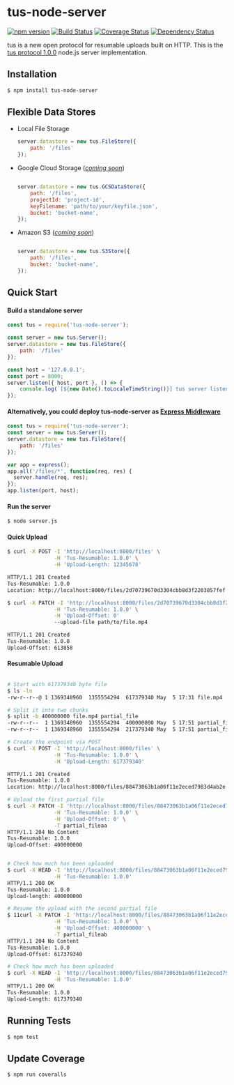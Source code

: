 # tus-node-server
[![npm version](https://badge.fury.io/js/tus-node-server.svg)](https://badge.fury.io/js/tus-node-server)
[![Build Status](https://travis-ci.org/tus/tus-node-server.svg?branch=master)](https://travis-ci.org/tus/tus-node-server)
[![Coverage Status](https://coveralls.io/repos/tus/tus-node-server/badge.svg?branch=master&service=github)](https://coveralls.io/github/tus/tus-node-server?branch=master)
[![Dependency Status](https://david-dm.org/tus/tus-node-server.svg)](https://david-dm.org/tus/tus-node-server#info=dependencies)

tus is a new open protocol for resumable uploads built on HTTP. This is the [tus protocol 1.0.0](http://tus.io/protocols/resumable-upload.html) node.js server implementation. 

## Installation

```bash
$ npm install tus-node-server
```

## Flexible Data Stores

- Local File Storage
    ```javascript
    server.datastore = new tus.FileStore({
        path: '/files'
    });
    ```

- Google Cloud Storage ([_coming soon_](https://github.com/tus/tus-node-server/issues/20))
    ```javascript

    server.datastore = new tus.GCSDataStore({
        path: '/files',
        projectId: 'project-id',
        keyFilename: 'path/to/your/keyfile.json',
        bucket: 'bucket-name',
    });
    ```

- Amazon S3 ([_coming soon_](https://github.com/tus/tus-node-server/issues/12))
    ```javascript

    server.datastore = new tus.S3Store({
        path: '/files',
        bucket: 'bucket-name',
    });
    ```

## Quick Start

#### Build a standalone server
```javascript
const tus = require('tus-node-server');

const server = new tus.Server();
server.datastore = new tus.FileStore({
    path: '/files'
});

const host = '127.0.0.1';
const port = 8000;
server.listen({ host, port }, () => {
    console.log(`[${new Date().toLocaleTimeString()}] tus server listening at http://${host}:${port}`);
});
```

#### Alternatively, you could deploy tus-node-server as [Express Middleware](http://expressjs.com/en/guide/using-middleware.html)

```javascript
const tus = require('tus-node-server');
const server = new tus.Server();
server.datastore = new tus.FileStore({
    path: '/files'
});

var app = express();
app.all('/files/*', function(req, res) {
  server.handle(req, res);
});
app.listen(port, host);
```

#### Run the server
```bash
$ node server.js
```


#### Quick Upload
```bash
$ curl -X POST -I 'http://localhost:8000/files' \
               -H 'Tus-Resumable: 1.0.0' \
               -H 'Upload-Length: 12345678'

HTTP/1.1 201 Created
Tus-Resumable: 1.0.0
Location: http://localhost:8000/files/2d70739670d3304cbb8d3f2203857fef

$ curl -X PATCH -I 'http://localhost:8000/files/2d70739670d3304cbb8d3f2203857fef' \
               -H 'Tus-Resumable: 1.0.0' \
               -H 'Upload-Offset: 0'
               --upload-file path/to/file.mp4

HTTP/1.1 201 Created
Tus-Resumable: 1.0.0
Upload-Offset: 613858
```


#### Resumable Upload
```bash

# Start with 617379340 byte file
$ ls -ln
-rw-r--r--@ 1 1369348960  1355554294  617379340 May  5 17:31 file.mp4

# Split it into two chunks
$ split -b 400000000 file.mp4 partial_file
-rw-r--r--  1 1369348960  1355554294  400000000 May  5 17:51 partial_fileaa
-rw-r--r--  1 1369348960  1355554294  217379340 May  5 17:51 partial_fileab

# Create the endpoint via POST
$ curl -X POST -I 'http://localhost:8000/files' \
               -H 'Tus-Resumable: 1.0.0' \
               -H 'Upload-Length: 617379340'

HTTP/1.1 201 Created
Tus-Resumable: 1.0.0
Location: http://localhost:8000/files/88473063b1a06f11e2eced7983d4ab2e

# Upload the first partial file
$ curl -X PATCH -I 'http://localhost:8000/files/88473063b1a06f11e2eced7983d4ab2e' \
               -H 'Tus-Resumable: 1.0.0' \
               -H 'Upload-Offset: 0' \
               -T partial_fileaa
HTTP/1.1 204 No Content
Tus-Resumable: 1.0.0
Upload-Offset: 400000000


# Check how much has been uploaded
$ curl -X HEAD -I 'http://localhost:8000/files/88473063b1a06f11e2eced7983d4ab2e' \
               -H 'Tus-Resumable: 1.0.0'
HTTP/1.1 200 OK
Tus-Resumable: 1.0.0
Upload-length: 400000000

# Resume the upload with the second partial file
$ 11curl -X PATCH -I 'http://localhost:8000/files/88473063b1a06f11e2eced7983d4ab2e' \
               -H 'Tus-Resumable: 1.0.0' \
               -H 'Upload-Offset: 400000000' \
               -T partial_fileab
HTTP/1.1 204 No Content
Tus-Resumable: 1.0.0
Upload-Offset: 617379340

# Check how much has been uploaded
$ curl -X HEAD -I 'http://localhost:8000/files/88473063b1a06f11e2eced7983d4ab2e' \
               -H 'Tus-Resumable: 1.0.0'
HTTP/1.1 200 OK
Tus-Resumable: 1.0.0
Upload-Length: 617379340
```

## Running Tests
```bash
$ npm test
```

## Update Coverage
```bash
$ npm run coveralls
```
